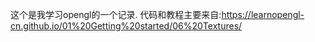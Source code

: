 这个是我学习opengl的一个记录.
代码和教程主要来自:https://learnopengl-cn.github.io/01%20Getting%20started/06%20Textures/
